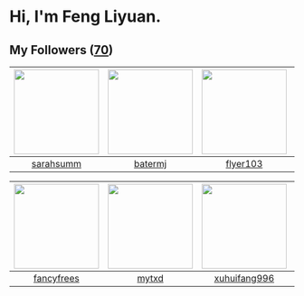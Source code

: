 # Hi, I'm Feng Liyuan.

## My Followers ([70](https://github.com/SunRunAway?tab=followers))

| <img src="https://avatars2.githubusercontent.com/u/5827851?v=4" width="150" height="150" /> | <img src="https://avatars0.githubusercontent.com/u/250445?v=4" width="150" height="150" /> | <img src="https://avatars1.githubusercontent.com/u/829039?v=4" width="150" height="150" /> | <img src="https://avatars1.githubusercontent.com/u/31336171?v=4" width="150" height="150" /> |
| :-----------------------------------------------------------------------------------------: | :----------------------------------------------------------------------------------------: | :----------------------------------------------------------------------------------------: | :------------------------------------------------------------------------------------------: |
|                          [sarahsumm](https://github.com/sarahsumm)                          |                            [batermj](https://github.com/batermj)                           |                           [flyer103](https://github.com/flyer103)                          |                       [ruanjiancaipu](https://github.com/ruanjiancaipu)                      |

| <img src="https://avatars1.githubusercontent.com/u/3293915?v=4" width="150" height="150" /> | <img src="https://avatars0.githubusercontent.com/u/43415053?v=4" width="150" height="150" /> | <img src="https://avatars3.githubusercontent.com/u/50138288?v=4" width="150" height="150" /> | <img src="https://avatars0.githubusercontent.com/u/29295553?v=4" width="150" height="150" /> |
| :-----------------------------------------------------------------------------------------: | :------------------------------------------------------------------------------------------: | :------------------------------------------------------------------------------------------: | :------------------------------------------------------------------------------------------: |
|                         [fancyfrees](https://github.com/fancyfrees)                         |                               [mytxd](https://github.com/mytxd)                              |                        [xuhuifang996](https://github.com/xuhuifang996)                       |                        [gingerkidney](https://github.com/gingerkidney)                       |